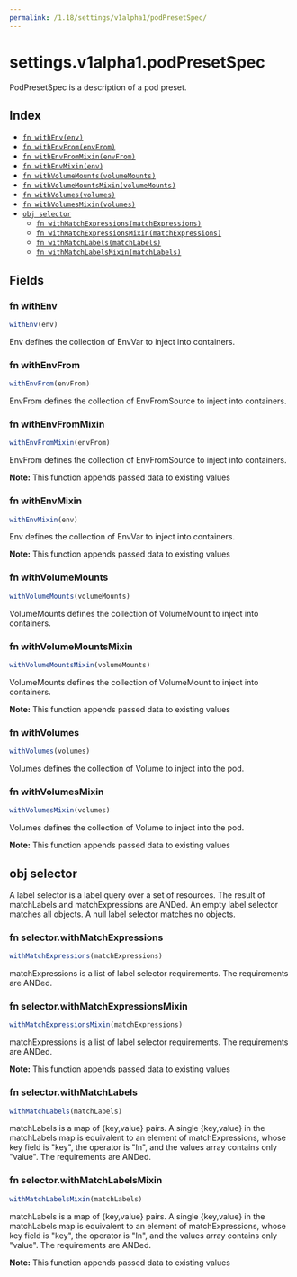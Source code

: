 ```yaml
---
permalink: /1.18/settings/v1alpha1/podPresetSpec/
---
```


# settings.v1alpha1.podPresetSpec

PodPresetSpec is a description of a pod preset.

## Index

* [`fn withEnv(env)`](#fn-withenv)
* [`fn withEnvFrom(envFrom)`](#fn-withenvfrom)
* [`fn withEnvFromMixin(envFrom)`](#fn-withenvfrommixin)
* [`fn withEnvMixin(env)`](#fn-withenvmixin)
* [`fn withVolumeMounts(volumeMounts)`](#fn-withvolumemounts)
* [`fn withVolumeMountsMixin(volumeMounts)`](#fn-withvolumemountsmixin)
* [`fn withVolumes(volumes)`](#fn-withvolumes)
* [`fn withVolumesMixin(volumes)`](#fn-withvolumesmixin)
* [`obj selector`](#obj-selector)
  * [`fn withMatchExpressions(matchExpressions)`](#fn-selectorwithmatchexpressions)
  * [`fn withMatchExpressionsMixin(matchExpressions)`](#fn-selectorwithmatchexpressionsmixin)
  * [`fn withMatchLabels(matchLabels)`](#fn-selectorwithmatchlabels)
  * [`fn withMatchLabelsMixin(matchLabels)`](#fn-selectorwithmatchlabelsmixin)

## Fields

### fn withEnv

```ts
withEnv(env)
```

Env defines the collection of EnvVar to inject into containers.

### fn withEnvFrom

```ts
withEnvFrom(envFrom)
```

EnvFrom defines the collection of EnvFromSource to inject into containers.

### fn withEnvFromMixin

```ts
withEnvFromMixin(envFrom)
```

EnvFrom defines the collection of EnvFromSource to inject into containers.

**Note:** This function appends passed data to existing values

### fn withEnvMixin

```ts
withEnvMixin(env)
```

Env defines the collection of EnvVar to inject into containers.

**Note:** This function appends passed data to existing values

### fn withVolumeMounts

```ts
withVolumeMounts(volumeMounts)
```

VolumeMounts defines the collection of VolumeMount to inject into containers.

### fn withVolumeMountsMixin

```ts
withVolumeMountsMixin(volumeMounts)
```

VolumeMounts defines the collection of VolumeMount to inject into containers.

**Note:** This function appends passed data to existing values

### fn withVolumes

```ts
withVolumes(volumes)
```

Volumes defines the collection of Volume to inject into the pod.

### fn withVolumesMixin

```ts
withVolumesMixin(volumes)
```

Volumes defines the collection of Volume to inject into the pod.

**Note:** This function appends passed data to existing values

## obj selector

A label selector is a label query over a set of resources. The result of matchLabels and matchExpressions are ANDed. An empty label selector matches all objects. A null label selector matches no objects.

### fn selector.withMatchExpressions

```ts
withMatchExpressions(matchExpressions)
```

matchExpressions is a list of label selector requirements. The requirements are ANDed.

### fn selector.withMatchExpressionsMixin

```ts
withMatchExpressionsMixin(matchExpressions)
```

matchExpressions is a list of label selector requirements. The requirements are ANDed.

**Note:** This function appends passed data to existing values

### fn selector.withMatchLabels

```ts
withMatchLabels(matchLabels)
```

matchLabels is a map of {key,value} pairs. A single {key,value} in the matchLabels map is equivalent to an element of matchExpressions, whose key field is "key", the operator is "In", and the values array contains only "value". The requirements are ANDed.

### fn selector.withMatchLabelsMixin

```ts
withMatchLabelsMixin(matchLabels)
```

matchLabels is a map of {key,value} pairs. A single {key,value} in the matchLabels map is equivalent to an element of matchExpressions, whose key field is "key", the operator is "In", and the values array contains only "value". The requirements are ANDed.

**Note:** This function appends passed data to existing values